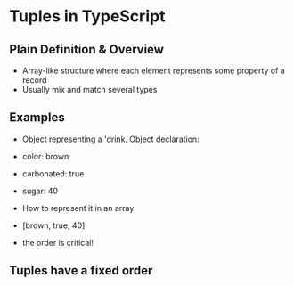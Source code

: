 # Tuples in TypeScript

## Plain Definition & Overview
* Array-like structure where each element represents some property of a record
* Usually mix and match several types
  
## Examples
* Object representing a 'drink. Object declaration:
* color: brown
* carbonated: true
* sugar: 40

* How to represent it in an array
* [brown, true, 40]
* the order is critical!

## Tuples have a fixed order

